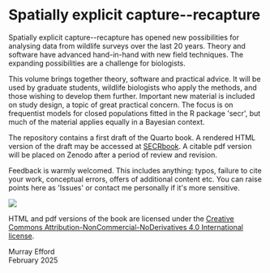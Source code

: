 # Spatially explicit capture--recapture

Spatially explicit capture--recapture has opened new possibilities for analysing 
data from wildlife surveys over the last 20 years. Theory and software have advanced 
hand-in-hand with new field techniques. The expanding possibilities are a challenge 
for biologists. 

This volume brings together theory, software and practical advice. It will be used 
by graduate students, wildlife biologists who apply the methods, 
and those wishing to develop them further. Important new material is included 
on study design, a topic of great practical concern. The focus is on 
frequentist models for closed populations fitted in the R package 'secr', but 
much of the material applies equally in a Bayesian context.

The repository contains a first draft of the Quarto book. A rendered HTML version 
of the draft may be accessed at [SECRbook](https://murrayefford.github.io/SECRbook). 
A citable pdf version will be placed on Zenodo after a period of review and revision.

Feedback is warmly welcomed. This includes anything: typos, failure to cite 
your work, conceptual errors, offers of additional content etc. You can raise 
points here as 'Issues' or contact me personally if it's more sensitive.

[![](https://img.shields.io/badge/License-CC_BY--NC--ND_4.0-lightgrey.svg)](https://creativecommons.org/licenses/by-nc-nd/4.0/)

HTML and pdf versions of the book are licensed under the [Creative Commons Attribution-NonCommercial-NoDerivatives 4.0 International license](https://creativecommons.org/licenses/by-nc-nd/4.0/).

Murray Efford  
February 2025


